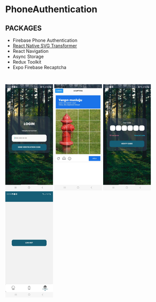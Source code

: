 # PhoneAuthentication

## PACKAGES

- Firebase Phone Authentication
- [React Native SVG Transformer](https://github.com/kristerkari/react-native-svg-transformer)
- React Navigation
- Async Storage
- Redux Toolkit
- Expo Firebase Recaptcha

<br>
<p float="left">
<img src="./loginPage.jpeg" width="150"/>
<img src="./recaptcha.jpeg" width="150"/>
<img src="./verifycode.jpeg" width="150"/>
<img src="./logout.jpeg" width="150"/>
</p>
